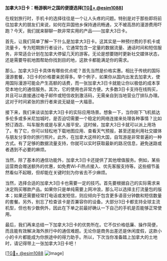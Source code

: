 **加拿大3日卡：畅游枫叶之国的便捷选择[[TG💪+ @esim1088](https://t.me/s/esim1088)]**

在规划旅行时，手机卡的选择往往是一个让人头疼的问题。特别是对于那些即将前往加拿大的朋友们来说，如何在异国他乡保持通讯畅通，又不被高昂的漫游费用吓跑？今天，我们就来聊聊一款非常实用的产品——加拿大3日卡。

首先，让我们简单了解一下什么是加拿大3日卡。这其实是一种预付费的手机卡或流量卡，专为短期旅行者设计。它通常包含一定量的数据流量、通话时间和短信服务，非常适合计划在加拿大停留几天的游客。无论是想要随时更新社交媒体状态，还是需要导航地图帮助你找到目的地，这款卡都能满足你的需求。

那么，加拿大3日卡具体有哪些优点呢？首先当然是价格实惠。相比于传统的国际漫游套餐，3日卡的价格要亲民得多。举个例子，如果你从国内出发去加拿大，使用国际漫游可能会产生高额的话费，而一张加拿大3日卡就能让你以极低的成本享受本地化的通信服务。其次，它的使用也非常方便。大多数3日卡支持在线购买，并且可以直接通过电子邮件或短信收到激活码，无需亲自到当地营业厅排队办理。这对于时间紧张的旅行者来说无疑是一大福音。

接下来，我们来谈谈加拿大3日卡的实际应用场景。想象一下，当你刚下飞机抵达多伦多或多米尼加城时，是否迫切需要一个稳定的网络连接来处理各种事情？比如预订酒店、叫车服务或是与家人报平安。这时候，加拿大3日卡就可以派上用场了。有了它，你可以轻松地下载地图应用、查看天气预报，甚至还能利用社交媒体与朋友分享你的旅行照片。此外，在加拿大这样的大国，自驾游是非常普遍的一种方式。有了足够的数据流量支持，你就可以实时获取最新的路况信息，避免迷路或者遇到不必要的麻烦。

当然，除了基本的通信功能外，加拿大3日卡还提供了其他增值服务。例如，某些运营商会赠送额外的优惠，如免费Wi-Fi热点接入、优先客服支持等。这些细节虽然看似不起眼，但却能在关键时刻为你省去不少麻烦。

当然，选择合适的加拿大3日卡也需要一定的技巧。首先要根据自己的实际需求来决定购买哪款产品。如果你只是单纯需要上网冲浪，那么可以选择主打流量包的版本；如果还需要经常打电话或发短信，则应倾向于包含更多语音分钟数和短信数量的套餐。另外，别忘了检查该卡是否兼容你的设备。大部分3日卡都支持全球主流机型，但也有少数例外，因此在下单之前最好确认一下自己的手机是否能够正常使用。

最后，我们再来总结一下加拿大3日卡的优势所在。它不仅价格低廉、操作简便，而且能有效解决海外旅行中的通信难题。无论你是商务出差还是休闲度假，这款小小的卡片都能成为你旅途中的得力助手。所以，下次当你准备踏上加拿大的土地时，请记得带上一张加拿大3日卡吧！

[[TG💪+ @esim1088](https://t.me/s/esim1088) ![Image](https://i.postimg.cc/4NQfJmqS/Snipaste-2025-05-13-00-14-12.png)]